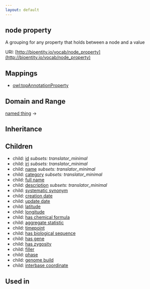 ```yaml
---
layout: default
---
```


## node property


A grouping for any property that holds between a node and a value

URI: [http://bioentity.io/vocab/node_property](http://bioentity.io/vocab/node_property)
## Mappings

 * [owl:topAnnotationProperty](http://purl.obolibrary.org/obo/owl_topAnnotationProperty)

## Domain and Range

[named thing](NamedThing.html) -> 

## Inheritance


## Children

 *  child: [id](id.html) *subsets: translator_minimal*
 *  child: [iri](iri.html) *subsets: translator_minimal*
 *  child: [name](name.html) *subsets: translator_minimal*
 *  child: [category](category.html) *subsets: translator_minimal*
 *  child: [full name](full_name.html)
 *  child: [description](description.html) *subsets: translator_minimal*
 *  child: [systematic synonym](systematic_synonym.html)
 *  child: [creation date](creation_date.html)
 *  child: [update date](update_date.html)
 *  child: [latitude](latitude.html)
 *  child: [longitude](longitude.html)
 *  child: [has chemical formula](has_chemical_formula.html)
 *  child: [aggregate statistic](aggregate_statistic.html)
 *  child: [timepoint](timepoint.html)
 *  child: [has biological sequence](has_biological_sequence.html)
 *  child: [has gene](has_gene.html)
 *  child: [has zygosity](has_zygosity.html)
 *  child: [filler](filler.html)
 *  child: [phase](phase.html)
 *  child: [genome build](genome_build.html)
 *  child: [interbase coordinate](interbase_coordinate.html)

## Used in

